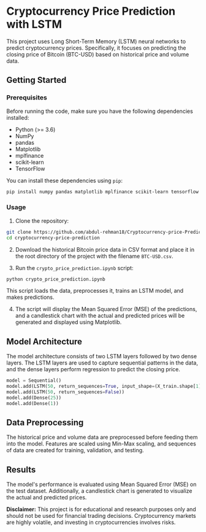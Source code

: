 # Cryptocurrency Price Prediction with LSTM

This project uses Long Short-Term Memory (LSTM) neural networks to predict cryptocurrency prices. Specifically, it focuses on predicting the closing price of Bitcoin (BTC-USD) based on historical price and volume data.

## Getting Started

### Prerequisites

Before running the code, make sure you have the following dependencies installed:

- Python (>= 3.6)
- NumPy
- pandas
- Matplotlib
- mplfinance
- scikit-learn
- TensorFlow

You can install these dependencies using `pip`:

```bash
pip install numpy pandas matplotlib mplfinance scikit-learn tensorflow
```

### Usage

1. Clone the repository:

```bash
git clone https://github.com/abdul-rehman18/Cryptocurrency-price-Prediction-Using-LSTM.git
cd cryptocurrency-price-prediction
```

2. Download the historical Bitcoin price data in CSV format and place it in the root directory of the project with the filename `BTC-USD.csv`.

3. Run the `crypto_price_prediction.ipynb` script:

```bash
python crypto_price_prediction.ipynb
```

This script loads the data, preprocesses it, trains an LSTM model, and makes predictions.

4. The script will display the Mean Squared Error (MSE) of the predictions, and a candlestick chart with the actual and predicted prices will be generated and displayed using Matplotlib.

## Model Architecture

The model architecture consists of two LSTM layers followed by two dense layers. The LSTM layers are used to capture sequential patterns in the data, and the dense layers perform regression to predict the closing price.

```python
model = Sequential()
model.add(LSTM(50, return_sequences=True, input_shape=(X_train.shape[1], X_train.shape[2])))
model.add(LSTM(50, return_sequences=False))
model.add(Dense(25))
model.add(Dense(1))
```

## Data Preprocessing

The historical price and volume data are preprocessed before feeding them into the model. Features are scaled using Min-Max scaling, and sequences of data are created for training, validation, and testing.

## Results

The model's performance is evaluated using Mean Squared Error (MSE) on the test dataset. Additionally, a candlestick chart is generated to visualize the actual and predicted prices.


**Disclaimer:** This project is for educational and research purposes only and should not be used for financial trading decisions. Cryptocurrency markets are highly volatile, and investing in cryptocurrencies involves risks.
```
